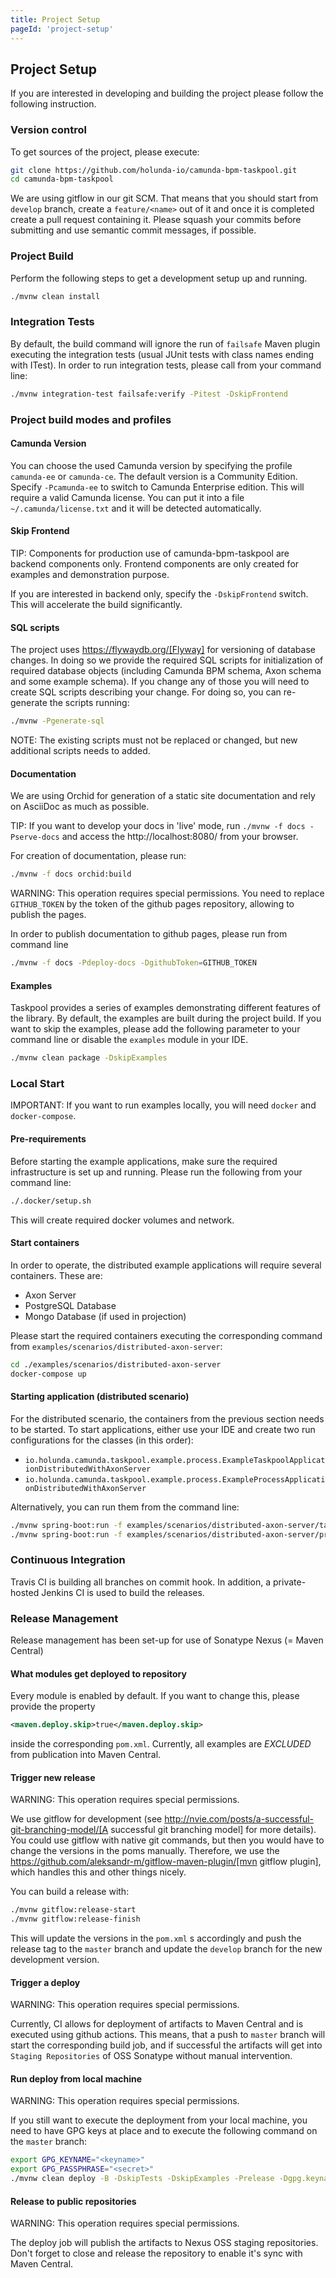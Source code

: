 ```yaml
---
title: Project Setup
pageId: 'project-setup'
---
```


## Project Setup

If you are interested in developing and building the project please follow the following instruction.

### Version control

To get sources of the project, please execute:

```bash
git clone https://github.com/holunda-io/camunda-bpm-taskpool.git
cd camunda-bpm-taskpool
```

We are using gitflow in our git SCM. That means that you should start from `develop` branch,
create a `feature/<name>` out of it and once it is completed create a pull request containing
it. Please squash your commits before submitting and use semantic commit messages, if possible.

### Project Build

Perform the following steps to get a development setup up and running.

```bash
./mvnw clean install
```

### Integration Tests

By default, the build command will ignore the run of `failsafe` Maven plugin executing the integration tests
(usual JUnit tests with class names ending with ITest). In order to run integration tests, please
call from your command line:

```bash
./mvnw integration-test failsafe:verify -Pitest -DskipFrontend
```

### Project build modes and profiles

#### Camunda Version

You can choose the used Camunda version by specifying the profile `camunda-ee` or `camunda-ce`. The default
version is a Community Edition. Specify `-Pcamunda-ee` to switch to Camunda Enterprise edition. This will
require a valid Camunda license. You can put it into a file `~/.camunda/license.txt` and it will be detected
automatically.

#### Skip Frontend

TIP: Components for production use of camunda-bpm-taskpool are backend components only. Frontend components are only
created for examples and demonstration purpose.

If you are interested in backend only, specify the `-DskipFrontend` switch. This will accelerate the build
significantly.

#### SQL scripts

The project uses https://flywaydb.org/[Flyway] for versioning of database changes. In doing so we provide the
required SQL scripts for initialization of required database objects (including Camunda BPM schema, Axon schema and
some example schema). If you change any of those you will need to create SQL scripts describing your change.
For doing so, you can re-generate the scripts running:

```bash
./mvnw -Pgenerate-sql
```

NOTE: The existing scripts must not be replaced or changed, but new additional scripts needs to added.

#### Documentation

We are using Orchid for generation of a static site documentation and rely on AsciiDoc as much as possible.

TIP: If you want to develop your docs in 'live' mode, run `./mvnw -f docs -Pserve-docs` and access
the http://localhost:8080/ from your browser.

For creation of documentation, please run:

```bash
./mvnw -f docs orchid:build
```

WARNING: This operation requires special permissions. You need to replace `GITHUB_TOKEN` by the token of
the github pages repository, allowing to publish the pages.

In order to publish documentation to github pages, please run from command line

```bash
./mvnw -f docs -Pdeploy-docs -DgithubToken=GITHUB_TOKEN
```

#### Examples

Taskpool provides a series of examples demonstrating different features of the library. By default, the examples are
built during the project build. If you want to skip the examples, please add the following parameter to your command
line or disable the `examples` module in your IDE.

```bash
./mvnw clean package -DskipExamples
```

### Local Start

IMPORTANT: If you want to run examples locally, you will need `docker` and `docker-compose`.

#### Pre-requirements

Before starting the example applications, make sure the required infrastructure is set up and running.
Please run the following from your command line:

```bash
./.docker/setup.sh
```

This will create required docker volumes and network.

#### Start containers

In order to operate, the distributed example applications will require several containers. These are:

* Axon Server
* PostgreSQL Database
* Mongo Database (if used in projection)

Please start the required containers executing the corresponding command from `examples/scenarios/distributed-axon-server`:

```bash
cd ./examples/scenarios/distributed-axon-server
docker-compose up
```

#### Starting application (distributed scenario)

For the distributed scenario, the containers from the previous section needs to be started.
To start applications, either use your IDE and create two run configurations for the classes (in this order):

* `io.holunda.camunda.taskpool.example.process.ExampleTaskpoolApplicationDistributedWithAxonServer`
* `io.holunda.camunda.taskpool.example.process.ExampleProcessApplicationDistributedWithAxonServer`

Alternatively, you can run them from the command line:

```bash
./mvnw spring-boot:run -f examples/scenarios/distributed-axon-server/taskpool-application
./mvnw spring-boot:run -f examples/scenarios/distributed-axon-server/process-application
```

### Continuous Integration

Travis CI is building all branches on commit hook. In addition, a private-hosted Jenkins CI
is used to build the releases.

### Release Management

Release management has been set-up for use of Sonatype Nexus (= Maven Central)

#### What modules get deployed to repository

Every module is enabled by default. If you want to change this, please provide the property

```xml
<maven.deploy.skip>true</maven.deploy.skip>
```

inside the corresponding `pom.xml`. Currently, all examples are _EXCLUDED_ from publication into Maven Central.

#### Trigger new release

WARNING: This operation requires special permissions.

We use gitflow for development (see http://nvie.com/posts/a-successful-git-branching-model/[A successful git branching model]
for more details). You could use gitflow with native git commands, but then you would have
to change the versions in the poms manually. Therefore, we use the
https://github.com/aleksandr-m/gitflow-maven-plugin/[mvn gitflow plugin], which handles this and other
things nicely.

You can build a release with:

```bash
./mvnw gitflow:release-start
./mvnw gitflow:release-finish
```

This will update the versions in the `pom.xml` s accordingly and push the release tag to the `master` branch
and update the `develop` branch for the new development version.

#### Trigger a deploy

WARNING: This operation requires special permissions.

Currently, CI allows for deployment of artifacts to Maven Central and is executed using github actions.
This means, that a push to `master` branch will start the corresponding build job, and if successful the
artifacts will get into `Staging Repositories` of OSS Sonatype without manual intervention.

#### Run deploy from local machine

WARNING: This operation requires special permissions.

If you still want to execute the deployment from your local machine, you need to have GPG keys at place and
to execute the following command on the `master` branch:

```bash
export GPG_KEYNAME="<keyname>"
export GPG_PASSPHRASE="<secret>"
./mvnw clean deploy -B -DskipTests -DskipExamples -Prelease -Dgpg.keyname=$GPG_KEYNAME -Dgpg.passphrase=$GPG_PASSPHRASE
```

#### Release to public repositories

WARNING: This operation requires special permissions.

The deploy job will publish the artifacts to Nexus OSS staging repositories. Don't forget to close and release the
repository to enable it's sync with Maven Central.
